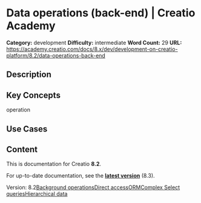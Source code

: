 # Data operations (back-end) | Creatio Academy

**Category:** development **Difficulty:** intermediate **Word Count:** 29
**URL:**
https://academy.creatio.com/docs/8.x/dev/development-on-creatio-platform/8.2/data-operations-back-end

## Description

## Key Concepts

operation

## Use Cases

## Content

This is documentation for Creatio **8.2**.

For up-to-date documentation, see the
**[latest version](/docs/8.x/dev/development-on-creatio-platform/data-operations-back-end)**
(8.3).

Version:
8.2[Background operations](/docs/8.x/dev/development-on-creatio-platform/8.2/category/background-operations)[Direct access](/docs/8.x/dev/development-on-creatio-platform/8.2/category/direct-access)[ORM](/docs/8.x/dev/development-on-creatio-platform/8.2/category/orm)[Complex Select queries](/docs/8.x/dev/development-on-creatio-platform/8.2/back-end-development/data-operations-back-end/complex-select-queries)[Hierarchical data](/docs/8.x/dev/development-on-creatio-platform/8.2/back-end-development/data-operations-back-end/copy-hierarchical-data)
